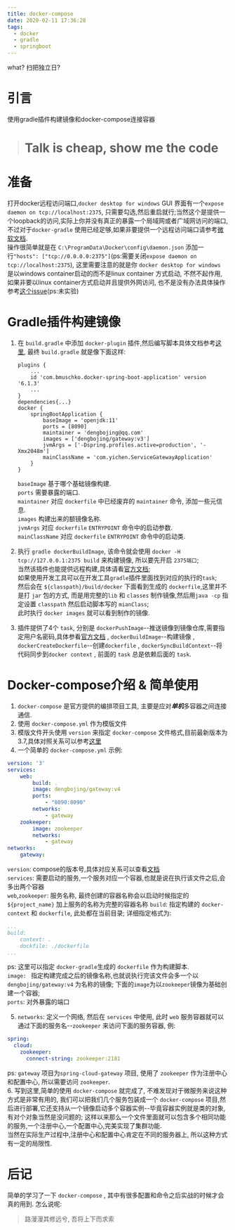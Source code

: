 ```yaml
---
title: docker-compose
date: 2020-02-11 17:36:28
tags: 
  - docker
  - gradle
  - springboot
---
```

what? 扫把独立日? 
<!--more-->
# 引言  
使用gradle插件构建镜像和docker-compose连接容器
> # Talk is cheap, show me the code

# 准备  
打开docker远程访问端口,`docker desktop for windows` GUI 界面有一个`expose daemon on tcp://localhost:2375`, 只需要勾选,然后重启就行;当然这个是提供一个loopback的访问,实际上你并没有真正的暴露一个局域网或者广域网访问的端口,不过对于`docker-gradle` 使用已经足够,如果非要提供一个远程访问端口请参考[微软文档](https://docs.microsoft.com/en-us/virtualization/windowscontainers/manage-docker/configure-docker-daemon).  
操作很简单就是在 `C:\ProgramData\Docker\config\daemon.json` 添加一行`"hosts": ["tcp://0.0.0.0:2375"]`(ps:需要关闭`expose daemon on tcp://localhost:2375`), 这里需要注意的就是你 `docker desktop for windows` 是以windows container启动的而不是linux container 方式启动, 不然不起作用, 如果非要以linux container方式启动并且提供外网访问, 也不是没有办法具体操作参考[这个issue](https://github.com/docker/for-win/issues/314)(ps:未实验)

# Gradle插件构建镜像    
1. 在 `build.gradle` 中添加 `docker-plugin` 插件,然后编写脚本具体文档参考[这里](https://bmuschko.github.io/gradle-docker-plugin/#remote_api_plugin), 最终 `build.gradle` 就是像下面这样:  
    ```
    plugins {
        ...
        id 'com.bmuschko.docker-spring-boot-application' version '6.1.3'
        ...
    }
    dependencies{...}
    docker {
        springBootApplication {
            baseImage = 'openjdk:11'
            ports = [8090]
            maintainer = 'dengbojing@qq.com'
            images = ['dengbojing/gateway:v3']
            jvmArgs = ['-Dspring.profiles.active=production', '-Xmx2048m']
            mainClassName = 'com.yichen.ServiceGatewayApplication'
        }
    }
    ```
    `baseImage` 基于哪个基础镜像构建.  
    `ports` 需要暴露的端口.  
    `maintainer` 对应 `dockerfile` 中已经废弃的 `maintainer` 命令, 添加一些元信息.  
    `images`  构建出来的额镜像名称.  
    `jvmArgs` 对应 `dockerfile` `ENTRYPOINT` 命令中的启动参数.  
    `mainClassName`  对应 `dockerfile` `ENTRYPOINT` 命令中的启动类.    

2. 执行 `gradle dockerBuildImage`, 该命令就会使用 `docker -H tcp://127.0.0.1:2375 build` 来构建镜像, 所以要先开启 `2375端口`;  
 当然该插件也能提供远程构建,具体请看[官方文档](https://bmuschko.github.io/gradle-docker-plugin/#remote_api_plugin);   
 如果使用开发工具可以在开发工具`gradle`插件里面找到对应的执行的`task`;   
 然后会在 `${classpath}/build/docker` 下面看到生成的 `dockerfile`,这里并不是打 `jar` 包的方式, 而是用完整的`lib` 和 `classes` 制作镜像,然后用`java -cp` 指定设置 `classpath` 然后启动脚本写的 `mianClass`;  
 此时执行 `docker images` 就可以看到制作的镜像.  

3. 插件提供了4个 `task`, 分别是 `dockerPushImage`--推送镜像到镜像仓库,需要指定用户名密码,具体参看[官方文档](https://bmuschko.github.io/gradle-docker-plugin/#remote_api_plugin) , `dockerBuildImage`--构建镜像 , `dockerCreateDockerfile`--创建`dockerfile` , `dockerSyncBuildContext`--将代码同步到`docker context` , 前面的 `task` 总是依赖后面的 `task`.


# Docker-compose介绍 & 简单使用  

1. `docker-compose` 是官方提供的编排项目工具, 主要是应对***单机***多容器之间连接通信.
2. 使用 `docker-compose.yml` 作为模版文件  
3. 模版文件开头使用 `version` 来指定 `docker-compose` 文件格式,目前最新版本为3.7,具体对照关系可以参考[这里](https://docs.docker.com/compose/compose-file/)  
4. 一个简单的 `docker-compose.yml` 示例:
```yaml  
version: '3'
services: 
    web: 
        build: .
        image: dengbojing/gateway:v4
        ports: 
            - "8090:8090"
        networks: 
            - gateway
    zookeeper: 
        image: zookeeper
        networks: 
            - gateway
networks: 
    gateway: 
```
`version`: compose的版本号,具体对应关系可以查看[文档](https://docs.docker.com/compose/compose-file/)  
`services`: 需要启动的服务,一个服务对应一个容器,也就是说在执行该文件之后,会多出两个容器  
`web`,`zookeeper`: 服务名称, 最终创建的容器名称会以启动时候指定的 `${project_name}` 加上服务的名称为完整的容器名称
`build`: 指定构建的 `docker-context` 和 `dockerfile`, 此处都在当前目录; 详细指定格式为:
```yaml
...
build: 
    context: .
    dockfile: ./dockerfile
... 
```
ps: 这里可以指定 `docker-gradle`生成的 `dockerfile` 作为构建脚本.   
`image: ` 指定构建完成之后的镜像名称,也就说执行完该文件会多一个以 `dengbojing/gateway:v4` 为名称的镜像; 下面的`image`为以`zookeeper`镜像为基础创建一个容器;  
`ports`: 对外暴露的端口  

5. `networks`: 定义一个网络, 然后在 `services` 中使用, 此时 `web` 服务容器就可以通过下面的服务名--`zookeeper` 来访问下面的服务容器, 例:  
```yaml
spring:
  cloud:
    zookeeper:
      connect-string: zookeeper:2181
```
ps: `gateway` 项目为`spring-cloud-gateway` 项目, 使用了 `zookeeper` 作为注册中心和配置中心, 所以需要访问 `zookeeper`.  
6. 写到这里,简单的使用 `docker-compose` 就完成了, 不难发现对于微服务来说这种方式是非常有用的, 我们可以把我们几个服务包装成一个 `docker-compose` 项目,然后进行部署,它还支持从一个镜像启动多个容器实例--毕竟容器实例就是类的对象,有对个对象当然是没问题的; 这样以来那么一个文件里面就可以包含多个相同功能的服务,一个注册中心,一个配置中心,完美实现了集群功能.   
当然在实际生产过程中,注册中心和配置中心肯定在不同的服务器上, 所以这种方式有一定的局限性.
 # 后记
简单的学习了一下 `docker-compose` , 其中有很多配置和命令之后实战的时候才会真的用到. 怎么说呢:    
> 路漫漫其修远兮, 吾将上下而求索



    
